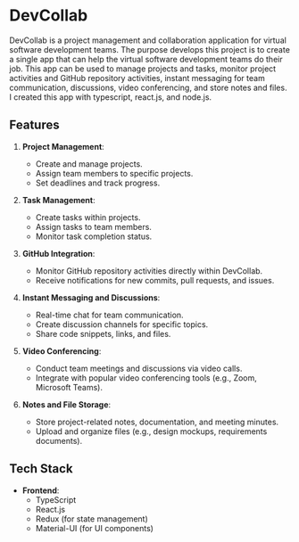 # DevCollab

DevCollab is a project management and collaboration application for virtual software development teams. The purpose develops this project is to create a single app that can help the virtual software development teams do their job. This app can be used to manage projects and tasks, monitor project activities and GitHub repository activities, instant messaging for team communication, discussions, video conferencing, and store notes and files. I created this app with typescript, react.js, and node.js.

## Features

1. **Project Management**:
   - Create and manage projects.
   - Assign team members to specific projects.
   - Set deadlines and track progress.

2. **Task Management**:
   - Create tasks within projects.
   - Assign tasks to team members.
   - Monitor task completion status.

3. **GitHub Integration**:
   - Monitor GitHub repository activities directly within DevCollab.
   - Receive notifications for new commits, pull requests, and issues.

4. **Instant Messaging and Discussions**:
   - Real-time chat for team communication.
   - Create discussion channels for specific topics.
   - Share code snippets, links, and files.

5. **Video Conferencing**:
   - Conduct team meetings and discussions via video calls.
   - Integrate with popular video conferencing tools (e.g., Zoom, Microsoft Teams).

6. **Notes and File Storage**:
   - Store project-related notes, documentation, and meeting minutes.
   - Upload and organize files (e.g., design mockups, requirements documents).

## Tech Stack

- **Frontend**:
  - TypeScript
  - React.js
  - Redux (for state management)
  - Material-UI (for UI components)


